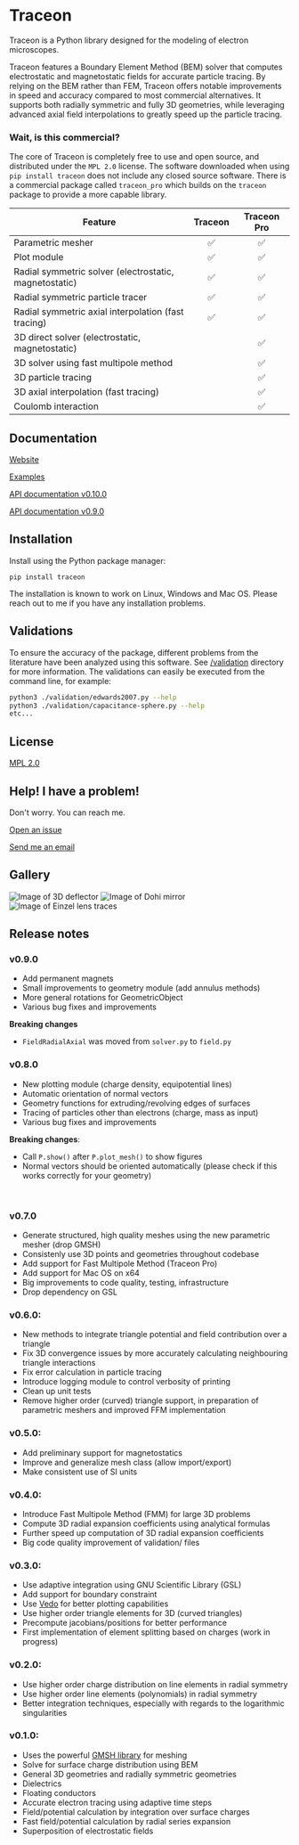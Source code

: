 # Traceon
Traceon is a Python library designed for the modeling of electron microscopes.

Traceon features a Boundary Element Method (BEM) solver that computes electrostatic and magnetostatic fields for accurate particle tracing. By relying on the BEM rather than FEM, Traceon offers notable improvements in speed and accuracy compared to most commercial alternatives. It supports both radially symmetric and fully 3D geometries, while leveraging advanced axial field interpolations to greatly speed up the particle tracing.

### Wait, is this commercial?

The core of Traceon is completely free to use and open source, and distributed under the `MPL 2.0` license. The software downloaded when using `pip install traceon` does not include any closed source software. There is a commercial package called `traceon_pro` which builds on the `traceon` package to provide a more capable library.

| Feature | Traceon | Traceon Pro |
| --- | :---: | :---: |
| Parametric mesher  | ✅ | ✅|    
| Plot module | ✅ | ✅ |
| Radial symmetric solver (electrostatic, magnetostatic) | ✅ | ✅ |
| Radial symmetric particle tracer | ✅ | ✅ |
| Radial symmetric axial interpolation (fast tracing) | ✅ | ✅|
| 3D direct solver (electrostatic, magnetostatic) | | ✅|
| 3D solver using fast multipole method  | | ✅|
| 3D particle tracing | | ✅|
| 3D axial interpolation (fast tracing) | | ✅|
| Coulomb interaction | | ✅|



## Documentation

[Website](https://traceon.org/)

[Examples](https://github.com/leon-vv/Traceon/tree/main/examples)

[API documentation v0.10.0](https://traceon.org/docs/v0.10.0/traceon/index.html)

[API documentation v0.9.0](https://traceon.org/docs/v0.9.0/traceon/index.html)

## Installation

Install using the Python package manager:
```
pip install traceon
```

The installation is known to work on Linux, Windows and Mac OS. Please reach out to me if you have any installation problems.

## Validations

To ensure the accuracy of the package, different problems from the literature have been analyzed using this software. See [/validation](https://github.com/leon-vv/Traceon/tree/main/validation) directory for more information. The validations can easily be executed from the command line, for example:
```bash
python3 ./validation/edwards2007.py --help
python3 ./validation/capacitance-sphere.py --help
etc...
```

## License

[MPL 2.0](https://mozilla.org/MPL/2.0/)


## Help! I have a problem!

Don't worry. You can reach me.

[Open an issue](https://github.com/leon-vv/Traceon/issues)

[Send me an email](mailto:leonvanvelzen@protonmail.com)

## Gallery

![Image of 3D deflector](https://raw.githubusercontent.com/leon-vv/traceon/main/images/deflector-image.png)
![Image of Dohi mirror](https://raw.githubusercontent.com/leon-vv/traceon/main/images/dohi-mirror.png)
![Image of Einzel lens traces](https://raw.githubusercontent.com/leon-vv/traceon/main/images/einzel-lens-traces.png)

## Release notes

### v0.9.0
- Add permanent magnets
- Small improvements to geometry module (add annulus methods)
- More general rotations for GeometricObject
- Various bug fixes and improvements

**Breaking changes**
- `FieldRadialAxial` was moved from `solver.py` to `field.py`

### v0.8.0
- New plotting module (charge density, equipotential lines)
- Automatic orientation of normal vectors
- Geometry functions for extruding/revolving edges of surfaces
- Tracing of particles other than electrons (charge, mass as input)
- Various bug fixes and improvements

**Breaking changes**:
- Call `P.show()` after `P.plot_mesh()` to show figures
- Normal vectors should be oriented automatically (please check if this works correctly for your geometry)
<br />

### v0.7.0
- Generate structured, high quality meshes using the new parametric mesher (drop GMSH)
- Consistenly use 3D points and geometries throughout codebase
- Add support for Fast Multipole Method (Traceon Pro)
- Add support for Mac OS on x64
- Big improvements to code quality, testing, infrastructure
- Drop dependency on GSL

### v0.6.0:
- New methods to integrate triangle potential and field contribution over a triangle
- Fix 3D convergence issues by more accurately calculating neighbouring triangle interactions
- Fix error calculation in particle tracing
- Introduce logging module to control verbosity of printing
- Clean up unit tests
- Remove higher order (curved) triangle support, in preparation of parametric meshers and improved FFM implementation

### v0.5.0:
- Add preliminary support for magnetostatics
- Improve and generalize mesh class (allow import/export)
- Make consistent use of SI units

### v0.4.0:
- Introduce Fast Multipole Method (FMM) for large 3D problems
- Compute 3D radial expansion coefficients using analytical formulas
- Further speed up computation of 3D radial expansion coefficients 
- Big code quality improvement of validation/ files

### v0.3.0:
- Use adaptive integration using GNU Scientific Library (GSL)
- Add support for boundary constraint
- Use [Vedo](https://vedo.embl.es/) for better plotting capabilities
- Use higher order triangle elements for 3D (curved triangles)
- Precompute jacobians/positions for better performance
- First implementation of element splitting based on charges (work in progress)

### v0.2.0:
- Use higher order charge distribution on line elements in radial symmetry
- Use higher order line elements (polynomials) in radial symmetry
- Better integration techniques, especially with regards to the logarithmic singularities

### v0.1.0:
- Uses the powerful [GMSH library](https://gmsh.info/) for meshing
- Solve for surface charge distribution using BEM
- General 3D geometries and radially symmetric geometries
- Dielectrics
- Floating conductors
- Accurate electron tracing using adaptive time steps
- Field/potential calculation by integration over surface charges
- Fast field/potential calculation by radial series expansion
- Superposition of electrostatic fields


